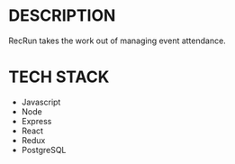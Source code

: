 # DESCRIPTION

RecRun takes the work out of managing event attendance. 

# TECH STACK
* Javascript
* Node
* Express
* React
* Redux
* PostgreSQL